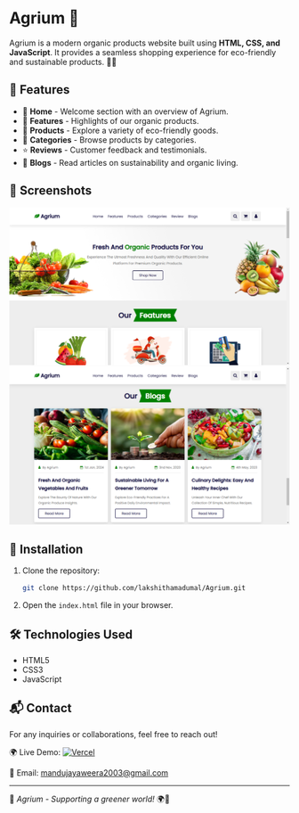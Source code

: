 # Agrium 🌿

Agrium is a modern organic products website built using **HTML, CSS, and JavaScript**. It provides a seamless shopping experience for eco-friendly and sustainable products. 🌱💚

## 🌟 Features
- 🏡 **Home** - Welcome section with an overview of Agrium.
- 🚀 **Features** - Highlights of our organic products.
- 🛒 **Products** - Explore a variety of eco-friendly goods.
- 📂 **Categories** - Browse products by categories.
- ⭐ **Reviews** - Customer feedback and testimonials.
- 📝 **Blogs** - Read articles on sustainability and organic living.

## 📸 Screenshots
![Agrium Screenshot](1.png)
![Agrium Screenshot](2.png)

## 🚀 Installation
1. Clone the repository:
   ```sh
   git clone https://github.com/lakshithamadumal/Agrium.git
   ```
2. Open the `index.html` file in your browser.

## 🛠️ Technologies Used
- HTML5
- CSS3
- JavaScript

## 📬 Contact
For any inquiries or collaborations, feel free to reach out!

🌍 Live Demo: [![Vercel](https://img.shields.io/badge/Live_Demo-000000?logo=vercel&logoColor=white)](https://agrium.vercel.app/)

📧 Email: mandujayaweera2003@gmail.com

---
🌱 *Agrium - Supporting a greener world!* 🌍💚
